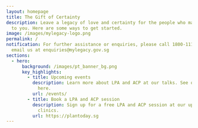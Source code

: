 ```yaml
---
layout: homepage
title: The Gift of Certainty
description: Leave a legacy of love and certainty for the people who matter most
  to you. Here are some ways to get started.
image: /images/mylegacy-logo.png
permalink: /
notification: For further assistance or enquiries, please call 1800-111-2222 or
  email us at enquiries@mylegacy.gov.sg
sections:
  - hero:
      background: /images/pt_banner_bg.png
      key_highlights:
        - title: Upcoming events
          description: Learn more about LPA and ACP at our talks. See our upcoming events
            here.
          url: /events/
        - title: Book a LPA and ACP session
          description: Sign up for a free LPA and ACP session at our upcoming mobile
            clinics.
          url: https://plantoday.sg
---
```

